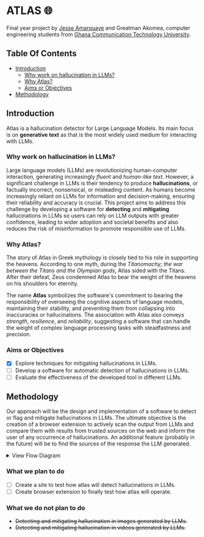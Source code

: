 # ATLAS 🌐

Final year project by [Jesse Amarquaye](mailto:jesseamarquayelegendary@gmail.com "Send email") and Greatman Akomea,
computer engineering students from [Ghana Communication Technology University](https://www.gctu.edu.gh "GCTU").

## Table Of Contents

- [Introduction](#introduction)
  - [Why work on hallucination in LLMs?](#why-work-on-hallucination-in-llms)
  - [Why Atlas?](#why-atlas)
  - [Aims or Objectives](#aims-or-objectives)
- [Methodology](#methodology)

## Introduction

Atlas is a hallucination detector for Large Language Models.
Its main focus is on **generative text** as that is the most widely used medium for interacting with LLMs.

### Why work on hallucination in LLMs?

Large language models (LLMs) are revolutionizing human-computer interaction, generating increasingly _fluent_ and
_human-like text_.
However, a significant challenge in LLMs is their tendency to produce **hallucinations**, or factually incorrect,
nonsensical, or misleading content.
As humans become increasingly reliant on LLMs for information and decision-making, ensuring their reliability and
accuracy is crucial.
This project aims to address this challenge by developing a software for **detecting** and **mitigating**
hallucinations in LLMs so users can rely on LLM outputs with greater confidence, leading to wider adoption and
societal benefits and also reduces the risk of misinformation to promote responsible use of LLMs.

### Why Atlas?

The story of Atlas in Greek mythology is closely tied to his role in supporting the heavens. According to one myth,
during the _Titanomachy; the war between the Titans and the Olympian gods_, Atlas sided with the Titans. After their
defeat, Zeus condemned Atlas to bear the weight of the heavens on his shoulders for eternity.

The name **Atlas** symbolizes the software's commitment to bearing the responsibility of overseeing the cognitive
aspects of language models, maintaining their stability, and preventing them from collapsing into inaccuracies or
hallucinations. The association with Atlas also conveys _strength_, _resilience_, and _reliability_, suggesting a
software that can handle the weight of complex language processing tasks with steadfastness and precision.

### Aims or Objectives

- [x] Explore techniques for mitigating hallucinations in LLMs.
- [ ] Develop a software for automatic detection of hallucinations in LLMs.
- [ ] Evaluate the effectiveness of the developed tool in different LLMs.

## Methodology

Our approach will be the design and implementation of a software to detect or flag and mitigate
hallucinations in LLMs.
The ultimate objective is the creation of a browser extension to actively scan the output from LLMs and
compare them with results from trusted sources on the web and inform the user of any occurrence of hallucinations.
An additional feature (probably in the future) will be to find the sources of the response the LLM generated.

<details>

<summary> View Flow Diagram </summary>

![Flow diagram](docs/img/flow.svg)

</details>

### What we plan to do

- [ ] Create a site to test how atlas will detect hallucinations in LLMs.
- [ ] Create browser extension to finally test how atlas will operate.

### What we do not plan to do

- ~~Detecting and mitigating hallucination in images generated by LLMs.~~
- ~~Detecting and mitigating hallucination in videos generated by LLMs.~~
